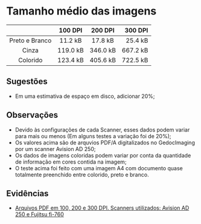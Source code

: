 # Tamanho médio das imagens

|   | 100 DPI | 200 DPI  | 300 DPI |
|:-:|:-:|:-:|--:|
|  Preto e Branco | 11.2 kB  | 17.8 kB  | 25.4 kB  |
|  Cinza | 119.0 kB  | 346.0 kB  | 667.2 kB  |
|  Colorido | 123.4 kB  | 405.6 kB  |  722.5 kB |

## Sugestões
- Em uma estimativa de espaço em disco, adicionar 20%;

## Observações
- Devido às configurações de cada Scanner, esses dados podem variar para mais ou menos (Em alguns testes a variação foi de 20%);
- Os valores acima são de arquvios PDF/A digitalizados no GedocImaging por um scanner Avision AD 250;
- Os dados de imagens coloridas podem variar por conta da quantidade de informação em cores contida na imagem;
- O teste acima foi feito com uma imagem A4 com documento quase totalmente preenchido entre colorido, preto e branco.

## Evidências
- [Arquivos PDF em 100, 200 e 300 DPI. Scanners utilizados: Avision AD 250 e Fujitsu fi-760](https://github.com/ON3-Solutions/suporte/blob/main/digitalização/Tamanho-medio-das-imagens.zip?raw=true)
